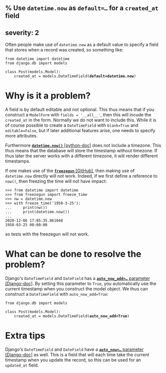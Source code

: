 % Use `datetime.now` as <code>default=&hellip;</code> for a `created_at` field
---
severity: 2
---

Often people make use of `datetime.now` as a default value to specify a field
that stores when a record was created, so something like:

<pre class="python"><code>from datetime import datetime
from django.db import models

class Post(models.Model):
    created_at = models.DateTimeField(<b>default=datetime.now</b>)</code></pre>

# Why is it a problem?

A field is by default editable and not optional. This thus means that if you
construct a `ModelForm` with `fields = '__all__'`, then this will incude the
`created_at` in the form. Normally we do not want to include this. While it is
of course possible to create a `DateTimeField` with `blank=True` and
`editable=False`, but if later additional features arise, one needs to specify
more attributes.

Furthermore [**`datetime.now()`** [python-doc]](https://docs.python.org/3/library/datetime.html#datetime.datetime.now)
does not include a timezone. This thus means that the database will store the
timestamp without timezone. If thus later the server works with a different
timezone, it will render different timestamps.

If one makes use of the [**`freezegun`**
[GitHub]](https://github.com/spulec/freezegun), then making use of
`datetime.now` directly will not work. Indeed, if we first define a reference to
`now()`, then freezing the time will not have impact:

```pycon
>>> from datetime import datetime
>>> from freezegun import freeze_time
>>> nw = datetime.now
>>> with freeze_time('1958-3-25'):
...     print(nw())
...     print(datetime.now())
...
2020-12-06 17:05:35.861048
1958-03-25 00:00:00
```

so tests with the freezegun will not work.

# What can be done to resolve the problem?

Django's `DateTimeField` and `DateField` has a
[**<code>auto_now_add=&hellip;</code>** parameter [Django-doc]](https://docs.djangoproject.com/en/dev/ref/models/fields/#django.db.models.DateField.auto_now_add).
By setting this parameter to `True`, you automatically use the current timestamp
when you construct the model object. We thus can construct a `DateTimeField`
with `auto_now_add=True`:

<pre class="python"><code>from django.db import models

class Post(models.Model):
    created_at = models.DateTimeField(<b>auto_now_add=True</b>)</code></pre>

# Extra tips

Django's `DateTimeField` and `DateField` have a
[**<code>auto_now=&hellip;</code>** parameter [Django-doc]](https://docs.djangoproject.com/en/dev/ref/models/fields/#django.db.models.DateField.auto_now)
as well. This is a field that will each time take the current timestamp when you
update the record, so this can be used for an `updated_at` field.
